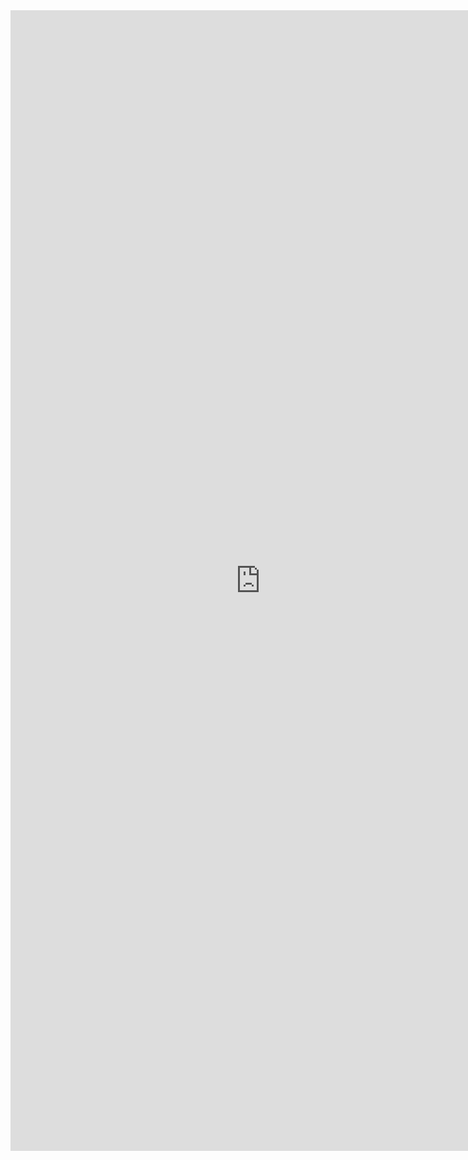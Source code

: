 <iframe src="https://docs.google.com/forms/d/e/1FAIpQLSccGp8gfSdPg94ozyCVquS6q3AF8x3OZqdilCq7ESOXm4Q4IA/viewform?embedded=true" width="800" height="1825" frameborder="0" marginheight="0" marginwidth="0">Loading…</iframe>

